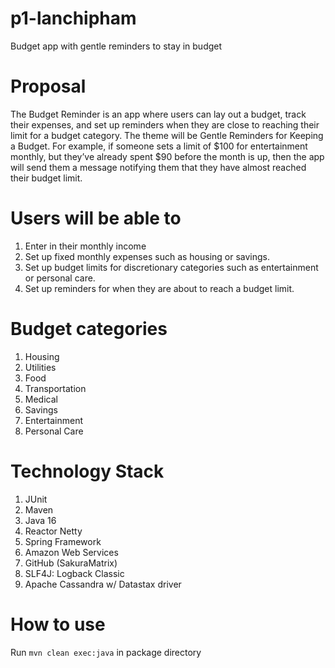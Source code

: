 # p1-lanchipham
Budget app with gentle reminders to stay in budget

# Proposal 
The Budget Reminder is an app where users can lay out a budget, track their expenses, and set up reminders when they are close to reaching their limit for a budget category. The theme will be Gentle Reminders for Keeping a Budget. For example, if someone sets a limit of $100 for entertainment monthly, but they’ve already spent $90 before the month is up, then the app will send them a message notifying them that they have almost reached their budget limit. 

# Users will be able to
1)	Enter in their monthly income
2)	Set up fixed monthly expenses such as housing or savings.
3)	Set up budget limits for discretionary categories such as entertainment or personal care.
4)	Set up reminders for when they are about to reach a budget limit.

#  Budget categories
1)	Housing
2)	Utilities
3)	Food
4)	Transportation
5)	Medical
6)	Savings
7)	Entertainment
8)	Personal Care


# Technology Stack
1) JUnit
2) Maven 
3) Java 16
4) Reactor Netty 
5) Spring Framework
6) Amazon Web Services 
7) GitHub (SakuraMatrix)
8) SLF4J: Logback Classic
9) Apache Cassandra w/ Datastax driver


# How to use
Run ```mvn clean exec:java``` in package directory
